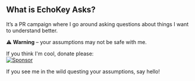 ## What is EchoKey Asks?

It’s a PR campaign where I go around asking questions about things I want to understand better.  


⚠️ **Warning** – your assumptions may not be safe with me.  


If you think I'm cool, donate please:  
[![Sponsor](https://img.shields.io/badge/Sponsor-Jon%20Poplett-purple?style=for-the-badge&logo=github)](https://github.com/sponsors/jgptech)  

If you see me in the wild questing your assumptions, say hello!

